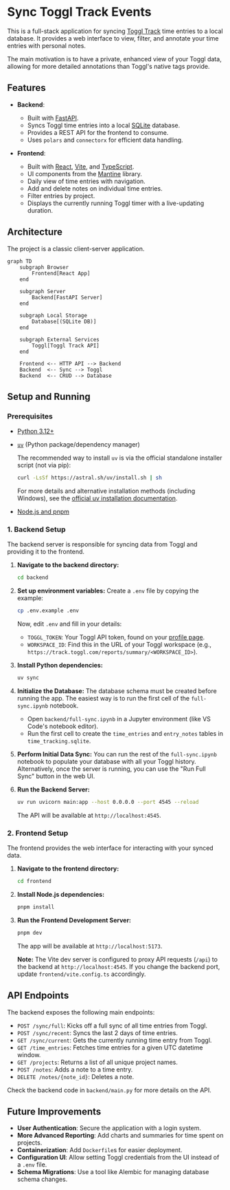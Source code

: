 # Sync Toggl Track Events

This is a full-stack application for syncing [Toggl Track](https://toggl.com/track/) time entries to a local database. It provides a web interface to view, filter, and annotate your time entries with personal notes.

The main motivation is to have a private, enhanced view of your Toggl data, allowing for more detailed annotations than Toggl's native tags provide.

## Features

- **Backend**:
    - Built with [FastAPI](https://fastapi.tiangolo.com/).
    - Syncs Toggl time entries into a local [SQLite](https://www.sqlite.org/index.html) database.
    - Provides a REST API for the frontend to consume.
    - Uses `polars` and `connectorx` for efficient data handling.

- **Frontend**:
    - Built with [React](https://reactjs.org/), [Vite](https://vitejs.dev/), and [TypeScript](https://www.typescriptlang.org/).
    - UI components from the [Mantine](https://mantine.dev/) library.
    - Daily view of time entries with navigation.
    - Add and delete notes on individual time entries.
    - Filter entries by project.
    - Displays the currently running Toggl timer with a live-updating duration.

## Architecture

The project is a classic client-server application.

```mermaid
graph TD
    subgraph Browser
        Frontend[React App]
    end

    subgraph Server
        Backend[FastAPI Server]
    end

    subgraph Local Storage
        Database[(SQLite DB)]
    end

    subgraph External Services
        Toggl[Toggl Track API]
    end

    Frontend <-- HTTP API --> Backend
    Backend  <-- Sync --> Toggl
    Backend  <-- CRUD --> Database
```

## Setup and Running

### Prerequisites

-   [Python 3.12+](https://www.python.org/)
-   [`uv`](https://astral.sh/uv/) (Python package/dependency manager)

    The recommended way to install `uv` is via the official standalone installer script (not via pip):
    
    ```sh
    curl -LsSf https://astral.sh/uv/install.sh | sh
    ```
    
    For more details and alternative installation methods (including Windows), see the [official uv installation documentation](https://docs.astral.sh/uv/getting-started/installation/#installation-methods).

-   [Node.js and pnpm](https://pnpm.io/installation)

### 1. Backend Setup

The backend server is responsible for syncing data from Toggl and providing it to the frontend.

1.  **Navigate to the backend directory:**
    ```bash
    cd backend
    ```

2.  **Set up environment variables:**
    Create a `.env` file by copying the example:
    ```bash
    cp .env.example .env
    ```
    Now, edit `.env` and fill in your details:
    -   `TOGGL_TOKEN`: Your Toggl API token, found on your [profile page](https://track.toggl.com/profile).
    -   `WORKSPACE_ID`: Find this in the URL of your Toggl workspace (e.g., `https://track.toggl.com/reports/summary/<WORKSPACE_ID>`).

3.  **Install Python dependencies:**
    ```bash
    uv sync
    ```

4.  **Initialize the Database:**
    The database schema must be created before running the app. The easiest way is to run the first cell of the `full-sync.ipynb` notebook.
    - Open `backend/full-sync.ipynb` in a Jupyter environment (like VS Code's notebook editor).
    - Run the first cell to create the `time_entries` and `entry_notes` tables in `time_tracking.sqlite`.

5.  **Perform Initial Data Sync:**
    You can run the rest of the `full-sync.ipynb` notebook to populate your database with all your Toggl history. Alternatively, once the server is running, you can use the "Run Full Sync" button in the web UI.

6.  **Run the Backend Server:**
    ```bash
    uv run uvicorn main:app --host 0.0.0.0 --port 4545 --reload
    ```
    The API will be available at `http://localhost:4545`.

### 2. Frontend Setup

The frontend provides the web interface for interacting with your synced data.

1.  **Navigate to the frontend directory:**
    ```bash
    cd frontend
    ```

2.  **Install Node.js dependencies:**
    ```bash
    pnpm install
    ```

3.  **Run the Frontend Development Server:**
    ```bash
    pnpm dev
    ```
    The app will be available at `http://localhost:5173`.

    **Note:** The Vite dev server is configured to proxy API requests (`/api`) to the backend at `http://localhost:4545`. If you change the backend port, update `frontend/vite.config.ts` accordingly.

## API Endpoints

The backend exposes the following main endpoints:

-   `POST /sync/full`: Kicks off a full sync of all time entries from Toggl.
-   `POST /sync/recent`: Syncs the last 2 days of time entries.
-   `GET /sync/current`: Gets the currently running time entry from Toggl.
-   `GET /time_entries`: Fetches time entries for a given UTC datetime window.
-   `GET /projects`: Returns a list of all unique project names.
-   `POST /notes`: Adds a note to a time entry.
-   `DELETE /notes/{note_id}`: Deletes a note.

Check the backend code in `backend/main.py` for more details on the API.

## Future Improvements

-   **User Authentication**: Secure the application with a login system.
-   **More Advanced Reporting**: Add charts and summaries for time spent on projects.
-   **Containerization**: Add `Dockerfile`s for easier deployment.
-   **Configuration UI**: Allow setting Toggl credentials from the UI instead of a `.env` file.
-   **Schema Migrations**: Use a tool like Alembic for managing database schema changes. 